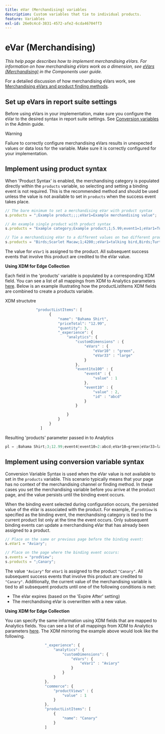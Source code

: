 ```yaml
---
title: eVar (Merchandising) variables
description: Custom variables that tie to individual products.
feature: Variables
exl-id: 26e0c4cd-3831-4572-afe2-6cda46704ff3
---
```

# eVar (Merchandising)

*This help page describes how to implement merchandising eVars. For information on how merchandising eVars work as a dimension, see [eVars (Merchandising)](/help/components/dimensions/evar-merchandising.md) in the Components user guide.*

For a detailed discussion of how merchandising eVars work, see [Merchandising eVars and product finding methods](https://experienceleague.adobe.com/docs/analytics/admin/admin-tools/conversion-variables/merchandising-evars.html?lang=en).

## Set up eVars in report suite settings

Before using eVars in your implementation, make sure you configure the eVar to the desired syntax in report suite settings. See [Conversion variables](/help/admin/admin/conversion-var-admin/conversion-var-admin.md) in the Admin guide.

>[!WARNING]
>
>Failure to correctly configure merchandising eVars results in unexpected values or data loss for the variable. Make sure it is correctly configured for your implementation.

## Implement using product syntax

When 'Product Syntax' is enabled, the merchandising category is populated directly within the `products` variable, so selecting and setting a binding event is not required. This is the recommended method and should be used unless the value is not available to set in `products` when the success event takes place.

```js
// The bare minimum to set a merchandising eVar with product syntax
s.products = ";Example product;;;;eVar1=Example merchandising value";

// An example single product with product syntax
s.products = "Example category;Example product;1;5.99;event1=1;eVar1=Turtles";

// Tie a merchandising eVar to a different values on two different products
s.products = "Birds;Scarlet Macaw;1;4200;;eVar1=talking bird,Birds;Turtle dove;2;550;;eVar1=love birds";
```

The value for `eVar1` is assigned to the product. All subsequent success events that involve this product are credited to the eVar value.

**Using XDM for Edge Collection**

Each field in the 'products' variable is populated by a corresponding XDM field. You can see a list of all mappings from XDM to Analytics parameters [here](https://experienceleague.adobe.com/docs/analytics/implementation/aep-edge/variable-mapping.html?lang=en). Below is an example illustrating how the productListItems XDM fields are combined to create a products variable.

XDM structutre
```js
              "productListItems": [
                    {
                        "name": "Bahama Shirt",
                        "priceTotal": "12.99",
                        "quantity": 3,
                        "_experience": {
                            "analytics": {
                                "customDimensions" : {
                                    "eVars" : {
                                        "eVar10" : "green",
                                        "eVar33" : "large"
                                    }
                                },
                                "event1to100" : {
                                    "event4" : {
                                        "value" : 1
                                    },
                                    "event10" : {
                                        "value" : 2,
                                        "id" : "abcd"
                                    }
                                }

                            }
                        }
                    }
                ]
```
Resulting 'products' parameter passed in to Analytics

```js
pl = ;Bahama Shirt;3;12.99;event4|event10=2:abcd;eVar10=green|eVar33=large
```


## Implement using conversion variable syntax

Conversion Variable Syntax is used when the eVar value is not available to set in the `products` variable. This scenario typically means that your page has no context of the merchandising channel or finding method. In these cases you set the merchandising variable before you arrive at the product page, and the value persists until the binding event occurs.

When the binding event selected during configuration occurs, the persisted value of the eVar is associated with the product. For example, if `prodView` is specified as the binding event, the merchandising category is tied to the current product list only at the time the event occurs. Only subsequent binding events can update a merchandising eVar that has already been assigned to a product.

```js
// Place on the same or previous page before the binding event:
s.eVar1 = "Aviary";

// Place on the page where the binding event occurs:
s.events = "prodView";
s.products = ";Canary";
```

The value `"Aviary"` for `eVar1` is assigned to the product `"Canary"`. All subsequent success events that involve this product are credited to `"Canary"`. Additionally, the current value of the merchandising variable is tied to all subsequent products until one of the following conditions is met:

* The eVar expires (based on the 'Expire After' setting)
* The merchandising eVar is overwritten with a new value.

**Using XDM for Edge Collection**

You can specify the same information using XDM fields that are mapped to Analytics fields. You can see a list of all mappings from XDM to Analytics parameters [here](https://experienceleague.adobe.com/docs/analytics/implementation/aep-edge/variable-mapping.html?lang=en). The XDM mirroring the example above would look like the following. 

```js
                  "_experience": {
                      "analytics": {
                          "customDimensions": {
                              "eVars": {
                                  "eVar1" : "Aviary"
                              }
                          }
                      }
                  },
                  "commerce": {
                      "productViews" : {
                          "value" : 1
                      }
                  },
                  "productListItems": [
                      {
                          "name": "Canary"
                      }
                  ]
```
